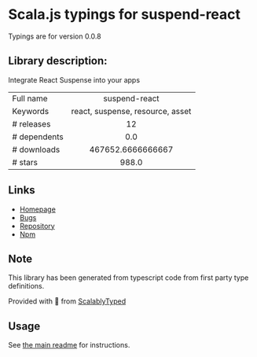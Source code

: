 
# Scala.js typings for suspend-react

Typings are for version 0.0.8

## Library description:
Integrate React Suspense into your apps

|                    |                 |
| ------------------ | :-------------: |
| Full name          | suspend-react |
| Keywords           | react, suspense, resource, asset |
| # releases         | 12 |
| # dependents       | 0.0 |
| # downloads        | 467652.6666666667 |
| # stars            | 988.0 |

## Links
- [Homepage](https://github.com/pmndrs/suspend-react#readme)
- [Bugs](https://github.com/pmndrs/suspend-react/issues)
- [Repository](https://github.com/pmndrs/suspend-react)
- [Npm](https://www.npmjs.com/package/suspend-react)
    


## Note
This library has been generated from typescript code from first party type definitions.

Provided with :purple_heart: from [ScalablyTyped](https://github.com/oyvindberg/ScalablyTyped)

## Usage
See [the main readme](../../readme.md) for instructions.


